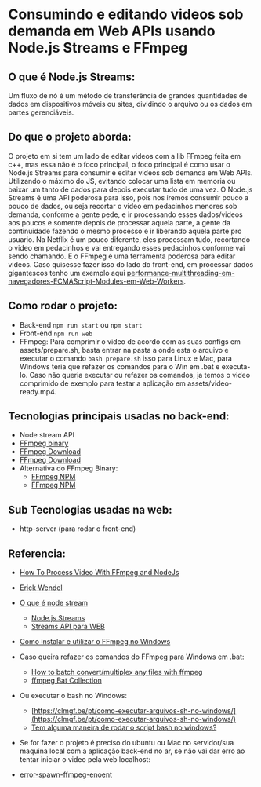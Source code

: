 # Consumindo e editando videos sob demanda em Web APIs usando Node.js Streams e FFmpeg

## O que é Node.js Streams:

Um fluxo de nó é um método de transferência de grandes quantidades de dados em dispositivos móveis ou sites, dividindo o arquivo ou os dados em partes gerenciáveis.

## Do que o projeto aborda:

O projeto em si tem um lado de editar videos com a lib FFmpeg feita em c++, mas essa não é o foco principal, o foco principal é como usar o Node.js Streams para consumir e editar videos sob demanda em Web APIs. Utilizando o máximo do JS, evitando colocar uma lista em memoria ou baixar um tanto de dados para depois executar tudo de uma vez. O Node.js Streams é uma API poderosa para isso, pois nos iremos consumir pouco a pouco de dados, ou seja recortar o video em pedacinhos menores sob demanda, conforme a gente pede, e ir processando esses dados/videos aos poucos e somente depois de processar aquela parte, a gente da continuidade fazendo o mesmo processo e ir liberando aquela parte pro usuario. Na Netflix é um pouco diferente, eles processam tudo, recortando o video em pedacinhos e vai entregando esses pedacinhos conforme vai sendo chamando. E o FFmpeg é uma ferramenta poderosa para editar videos. Caso quisesse fazer isso do lado do front-end, em processar dados gigantescos tenho um exemplo aqui [performance-multithreading-em-navegadores-ECMAScript-Modules-em-Web-Workers](https://github.com/PedrohvFernandes/performance-multithreading-em-navegadores-ECMAScript-Modules-em-Web-Workers).


## Como rodar o projeto:

- Back-end ```npm run start``` ou ```npm start```
- Front-end ```npm run web```
- FFmpeg: Para comprimir o video de acordo com as suas configs em assets/prepare.sh, basta entrar na pasta a onde esta o arquivo e executar o comando ```bash prepare.sh``` isso para Linux e Mac, para Windows teria que refazer os comandos para o Win em .bat e executa-lo. Caso não queria executar ou refazer os comandos, ja temos o video comprimido de exemplo para testar a aplicação em assets/video-ready.mp4.

## Tecnologias principais usadas no back-end:

- Node stream API
- [FFmpeg binary](https://www.google.com/url?sa=t&rct=j&q=&esrc=s&source=web&cd=&cad=rja&uact=8&ved=2ahUKEwiF2Nfnr7P9AhVQq5UCHdW1BPgQFnoECBMQAQ&url=https%3A%2F%2Fffmpeg.org%2F&usg=AOvVaw19lCX0sMAnAOlyM2Pvp5-v)
 - [FFmpeg Download](https://ffmpeg.org/download.html)
  - [FFmpeg Download](https://www.gyan.dev/ffmpeg/builds/#release-builds)
- Alternativa do FFmpeg Binary:
  - [FFmpeg NPM](https://www.npmjs.com/package/ffmpeg)
  - [FFmpeg NPM](https://www.npmjs.com/package/fluent-ffmpeg)

## Sub Tecnologias usadas na web:

- http-server (para rodar o front-end)

## Referencia:

- [How To Process Video With FFmpeg and NodeJs](https://betterprogramming.pub/how-to-process-video-with-ffmpeg-and-nodejs-940a8e510791)
- [Erick Wendel](https://www.youtube.com/watch?v=RixFzeltO68)
- [O que é node stream](https://www.google.com/search?client=opera&q=node+stream&sourceid=opera&ie=UTF-8&oe=UTF-8)
  - [Node.js Streams](https://nodejs.org/api/stream.html)
  - [Streams API para WEB](https://developer.mozilla.org/en-US/docs/Web/API/Streams_API)
- [Como instalar e utilizar o FFmpeg no Windows](https://www.youtube.com/watch?v=Q267RF1I3GE&t=162s)

- Caso queira refazer os comandos do FFmpeg para Windows em .bat:
  - [How to batch convert/multiplex any files with ffmpeg](https://forum.videohelp.com/threads/356314-How-to-batch-convert-multiplex-any-files-with-ffmpeg)
  - [ffmpeg Bat Collection](https://l0lock.github.io/FFmpeg-bat-collection/)

- Ou executar o bash no Windows:
  - [https://clmgf.be/pt/como-executar-arquivos-sh-no-windows/](https://clmgf.be/pt/como-executar-arquivos-sh-no-windows/)
  - [Tem alguma maneira de rodar o script bash no windows?](https://pt.stackoverflow.com/questions/469435/tem-alguma-maneira-de-rodar-o-script-bash-no-windows)

- Se for fazer o projeto é preciso do ubuntu ou Mac no servidor/sua maquina local com a aplicação back-end no ar, se não vai dar erro ao tentar iniciar o video pela web localhost:
 - [error-spawn-ffmpeg-enoent](https://stackoverflow.com/questions/37678703/error-spawn-ffmpeg-enoent)
